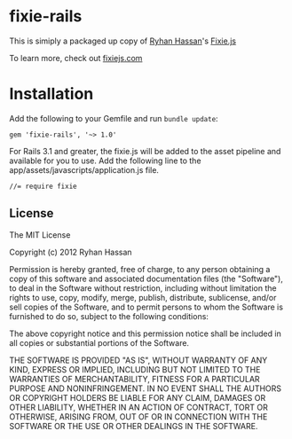 # fixie-rails

This is simiply a packaged up copy of [Ryhan Hassan](https://github.com/rthprog)'s [Fixie.js](https://github.com/rthprog/fixie)

To learn more, check out  [fixiejs.com](http://www.fixiejs.com "fixiejs")

# Installation

Add the following to your Gemfile and run `bundle update`:

    gem 'fixie-rails', '~> 1.0'

For Rails 3.1 and greater, the fixie.js will be added to the asset pipeline and available for you to use. Add the following line to the app/assets/javascripts/application.js file.

    //= require fixie

## License

The MIT License

Copyright (c) 2012 Ryhan Hassan

Permission is hereby granted, free of charge, to any person obtaining a copy of this software and associated documentation files (the "Software"), to deal in the Software without restriction, including without limitation the rights to use, copy, modify, merge, publish, distribute, sublicense, and/or sell copies of the Software, and to permit persons to whom the Software is furnished to do so, subject to the following conditions:

The above copyright notice and this permission notice shall be included in all copies or substantial portions of the Software.

THE SOFTWARE IS PROVIDED "AS IS", WITHOUT WARRANTY OF ANY KIND, EXPRESS OR IMPLIED, INCLUDING BUT NOT LIMITED TO THE WARRANTIES OF MERCHANTABILITY, FITNESS FOR A PARTICULAR PURPOSE AND NONINFRINGEMENT. IN NO EVENT SHALL THE AUTHORS OR COPYRIGHT HOLDERS BE LIABLE FOR ANY CLAIM, DAMAGES OR OTHER LIABILITY, WHETHER IN AN ACTION OF CONTRACT, TORT OR OTHERWISE, ARISING FROM, OUT OF OR IN CONNECTION WITH THE SOFTWARE OR THE USE OR OTHER DEALINGS IN THE SOFTWARE.

